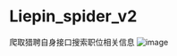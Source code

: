 # Liepin_spider_v2
爬取猎聘自身接口搜索职位相关信息
![image](https://user-images.githubusercontent.com/29137186/221342536-6a015dd9-d752-4f81-9dab-87910843f1ad.png)
